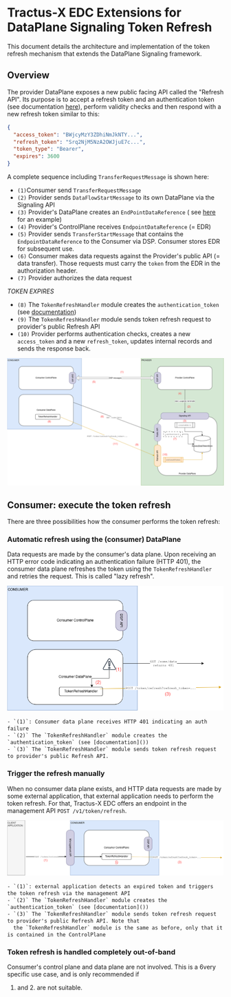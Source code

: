 # Tractus-X EDC Extensions for DataPlane Signaling Token Refresh

This document details the architecture and implementation of the token refresh mechanism
that extends the DataPlane Signaling framework.

## Overview

The provider DataPlane exposes a new public facing API called the "Refresh API". Its purpose is to accept a refresh
token and an authentication token (see documentation [here]()), perform validity checks and then respond with a new
refresh token similar to this:

```json
{
  "access_token": "BWjcyMzY3ZDhiNmJkNTY...",
  "refresh_token": "Srq2NjM5NzA2OWJjuE7c...",
  "token_type": "Bearer",
  "expires": 3600
}
```

A complete sequence including `TransferRequestMessage` is shown here:

- `(1)`Consumer send `TransferRequestMessage`
- `(2)` Provider sends `DataFlowStartMessage` to its own DataPlane via the Signaling API
- `(3)` Provider's DataPlane creates an `EndPointDataReference` (
  see [here](https://github.com/eclipse-edc/Connector/blob/main/docs/developer/data-plane-signaling/data-plane-signaling-token-handling.md#2-updates-to-thedataaddress-format)
  for an example)
- `(4)` Provider's ControlPlane receives `EndpointDataReference` (= EDR)
- `(5)` Provider sends `TransferStartMessage` that contains the `EndpointDataReference` to the Consumer via DSP.
  Consumer stores EDR for subsequent use.
- `(6)` Consumer makes data requests against the Provider's public API (= data transfer). Those requests must carry the
  `token` from the EDR in the authorization header.
- `(7)` Provider authorizes the data request

_TOKEN EXPIRES_

- `(8)` The `TokenRefreshHandler` module creates the `authentication_token` (see [documentation]())
- `(9)` The `TokenRefreshHandler` module sends token refresh request to provider's public Refresh API
- `(10)` Provider performs authentication checks, creates a new `access_token` and a new `refresh_token`, updates
  internal records and sends the response back.

![](./TxSignaling.drawio.png)

## Consumer: execute the token refresh

There are three possibilities how the consumer performs the token refresh:

### Automatic refresh using the (consumer) DataPlane

Data requests are made by the consumer's data plane. Upon receiving
an HTTP error code indicating an authentication failure (HTTP 401), the consumer data plane refreshes the token using
the `TokenRefreshHandler` and retries the request. This is called "lazy refresh".

![](./AutomaticRefresh.drawio.png)

    - `(1)`: Consumer data plane receives HTTP 401 indicating an auth failure
    - `(2)` The `TokenRefreshHandler` module creates the `authentication_token` (see [documentation]())
    - `(3)` The `TokenRefreshHandler` module sends token refresh request to provider's public Refresh API.

### Trigger the refresh manually

When no consumer data plane exists, and HTTP data requests are made by some external
application, that external application needs to perform the token refresh. For that, Tractus-X EDC offers an endpoint
in the management API `POST /v1/token/refresh`.

![](./ManualRefresh.drawio.png)

    - `(1)`: external application detects an expired token and triggers the token refresh via the management API
    - `(2)` The `TokenRefreshHandler` module creates the `authentication_token` (see [documentation]())
    - `(3)` The `TokenRefreshHandler` module sends token refresh request to provider's public Refresh API. Note that
      the `TokenRefreshHandler` module is the same as before, only that it is contained in the ControlPlane

### Token refresh is handled completely out-of-band

Consumer's control plane and data plane are not involved. This is a 6very specific use case, and is only recommended if

1. and 2. are not suitable.
